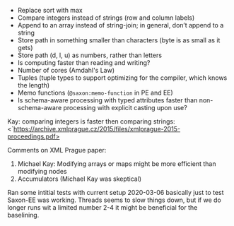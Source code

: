 * Replace sort with max
* Compare integers instead of strings (row and column labels)
* Append to an array instead of string-join; in general, don’t append to a string
* Store path in something smaller than characters (byte is as small as it gets)
* Store path (d, l, u) as numbers, rather than letters
* Is computing faster than reading and writing?
* Number of cores (Amdahl's Law)
* Tuples (tuple types to support optimizing for the compiler, which knows the length)
* Memo functions (`@saxon:memo-function` in PE and EE)
* Is schema-aware processing with typed attributes faster than non-schema-aware processing with explicit casting upon use?

Kay: comparing integers is faster then comparing strings:
<`https://archive.xmlprague.cz/2015/files/xmlprague-2015-proceedings.pdf>

Comments on XML Prague paper:

1. Michael Kay: Modifying arrays or maps might be more efficient than modifying nodes
2. Accumulators (Michael Kay was skeptical)


Ran some intitial tests with current setup 2020-03-06 basically just to test Saxon-EE was working. Threads seems to slow things down, but if we do longer runs wit a limited number 2-4 it might be beneficial for the baselining.
